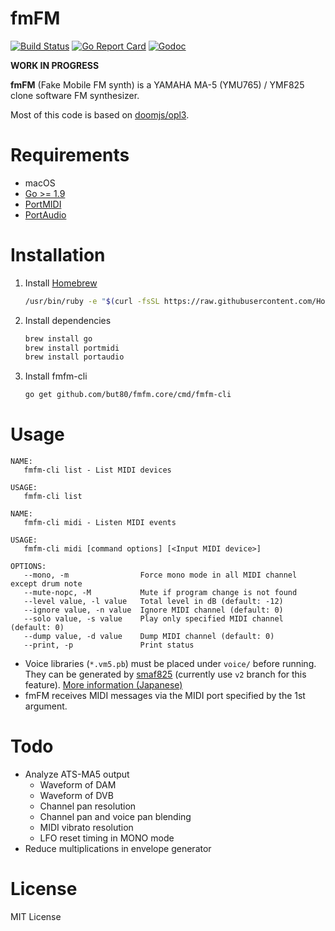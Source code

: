 # fmFM

[![Build Status](https://travis-ci.org/but80/fmfm.core.svg?branch=master)](https://travis-ci.org/but80/fmfm.core)
[![Go Report Card](https://goreportcard.com/badge/github.com/but80/fmfm.core)](https://goreportcard.com/report/github.com/but80/fmfm.core)
[![Godoc](https://godoc.org/github.com/but80/fmfm.core?status.svg)](http://godoc.org/github.com/but80/fmfm.core)

**WORK IN PROGRESS**

**fmFM** (Fake Mobile FM synth) is a YAMAHA MA-5 (YMU765) / YMF825 clone software FM synthesizer.

Most of this code is based on [doomjs/opl3](https://github.com/doomjs/opl3).

# Requirements

- macOS
- [Go >= 1.9](https://golang.org/)
- [PortMIDI](http://portmedia.sourceforge.net/portmidi/)
- [PortAudio](http://www.portaudio.com/)

# Installation

1. Install [Homebrew](https://brew.sh/)

   ```bash
   /usr/bin/ruby -e "$(curl -fsSL https://raw.githubusercontent.com/Homebrew/install/master/install)"
   ```
2. Install dependencies

   ```bash
   brew install go
   brew install portmidi
   brew install portaudio
   ```
3. Install fmfm-cli

   ```bash
   go get github.com/but80/fmfm.core/cmd/fmfm-cli
   ```

# Usage

```
NAME:
   fmfm-cli list - List MIDI devices

USAGE:
   fmfm-cli list
```

```
NAME:
   fmfm-cli midi - Listen MIDI events

USAGE:
   fmfm-cli midi [command options] [<Input MIDI device>]

OPTIONS:
   --mono, -m                Force mono mode in all MIDI channel except drum note
   --mute-nopc, -M           Mute if program change is not found
   --level value, -l value   Total level in dB (default: -12)
   --ignore value, -n value  Ignore MIDI channel (default: 0)
   --solo value, -s value    Play only specified MIDI channel (default: 0)
   --dump value, -d value    Dump MIDI channel (default: 0)
   --print, -p               Print status
```

- Voice libraries (`*.vm5.pb`) must be placed under `voice/` before running. They can be generated by [smaf825](https://github.com/but80/smaf825/tree/v2) (currently use `v2` branch for this feature). [More information (Japanese)](https://github.com/but80/smaf825/tree/v2#ymf825%E7%94%A8%E3%83%88%E3%83%BC%E3%83%B3%E3%83%87%E3%83%BC%E3%82%BF%E3%81%AE%E6%8A%BD%E5%87%BA)
- fmFM receives MIDI messages via the MIDI port specified by the 1st argument.

# Todo

- Analyze ATS-MA5 output
  - Waveform of DAM
  - Waveform of DVB
  - Channel pan resolution
  - Channel pan and voice pan blending
  - MIDI vibrato resolution
  - LFO reset timing in MONO mode
- Reduce multiplications in envelope generator

# License

MIT License
